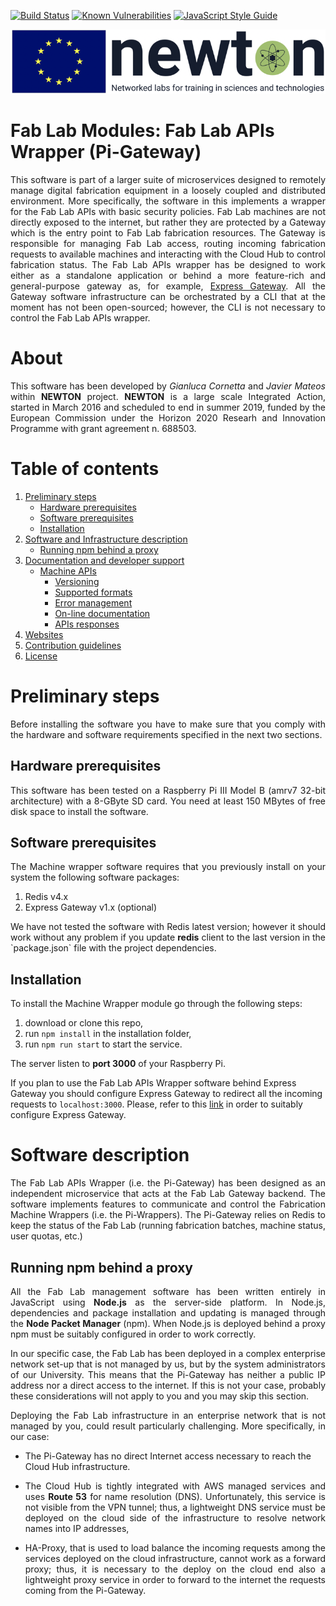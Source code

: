 [![Build Status](https://travis-ci.com/gcornetta/gwWrapper.svg?branch=master)](https://travis-ci.com/gcornetta/gwWrapper)
[![Known Vulnerabilities](https://snyk.io/test/github/gcornetta/gwWrapper/badge.svg)](https://snyk.io/test/github/gcornetta/gwWrapper)
[![JavaScript Style Guide](https://img.shields.io/badge/code_style-standard-brightgreen.svg)](https://standardjs.com)

![NEWTON BANNER](/docs/images/banner.png)

# Fab Lab Modules: Fab Lab APIs Wrapper (Pi-Gateway)
<p align="justify">
This software is part of a larger suite of microservices designed to remotely manage digital fabrication equipment in a loosely coupled and distributed environment. More specifically, the software in this implements a wrapper for the Fab Lab APIs with basic security policies. Fab Lab machines are not directly exposed to the internet, but rather they are protected by a Gateway which is the entry point to Fab Lab fabrication resources. The Gateway is responsible for managing Fab Lab access, routing incoming fabrication requests to available machines and interacting with the Cloud Hub to control fabrication status. The Fab Lab APIs wrapper has be designed to work either as a standalone application or behind a more feature-rich and general-purpose gateway as, for example, <a href="https://www.express-gateway.io/">Express Gateway</a>. All the Gateway software infrastructure can be orchestrated by a CLI that at the moment has not been open-sourced; however, the CLI is not necessary to control the Fab Lab APIs wrapper.
</p>

# About
<p align="justify">
  This software has been developed by <em>Gianluca Cornetta</em> and <em>Javier Mateos</em> within <b>NEWTON</b> project. <b>NEWTON</b> is a large scale Integrated Action, started in March 2016 and scheduled to end in summer 2019, funded by the European Commission under the Horizon 2020 Researh and Innovation Programme with grant agreement n. 688503.
</p>

# Table of contents

1. [Preliminary steps](#preliminary-steps)
   * [Hardware prerequisites](#hardware-prerequisites)
   * [Software prerequisites](#software-prerequisites)
   * [Installation](#installation)
2. [Software and Infrastructure description](#software-description)
   * [Running npm behind a proxy](#npm-proxy)
3. [Documentation and developer support](#documentation-and-developer-support)
   * [Machine APIs](#machine-apis)
     + [Versioning](#versioning)
     + [Supported formats](#supported-formats)
     + [Error management](#error-management)
     + [On-line documentation](#on-line-documentation)
     + [APIs responses](#api-responses)
4. [Websites](#websites)
5. [Contribution guidelines](#contribution-guidelines)
6. [License](#license)

<a name="preliminary-steps"></a>
# Preliminary steps
<p align="justify">
Before installing the software you have to make sure that you comply with the hardware and software requirements specified in the next two sections.
</p>

<a name="hardware-prerequisites"></a>
## Hardware prerequisites
<p align="justify">
This software has been tested on a Raspberry Pi III Model B (amrv7 32-bit architecture) with a 8-GByte SD card. You need at least 150 MBytes of free disk space to install the software.
</p>

<a name="software-prerequisites"></a>
## Software prerequisites
<p align="justify">
The Machine wrapper software requires that you previously install on your system the following software packages:
</p>

1. Redis v4.x
2. Express Gateway v1.x (optional)

<p align="justify">
We have not tested the software with Redis latest version; however it should work without any problem if you update <b>redis</b> client to the last version in the `package.json` file with the project dependencies.
</p>

<a name="installation"></a>
## Installation
To install the Machine Wrapper module go through the following steps:

1. download or clone this repo,
2. run `npm install` in the installation folder,
3. run `npm run start` to start the service.

<p align="justify">
  The server listen to <b>port 3000</b> of your Raspberry Pi. 
</p>

If you plan to use the Fab Lab APIs Wrapper software behind Express Gateway you should configure Express Gateway to redirect all the incoming requests to `localhost:3000`. Please, refer to this [link](https://www.express-gateway.io/docs/configuration/gateway.config.yml/) in order to suitably configure Express Gateway.

<a name="software-description"></a>
# Software description
<p align="justify">
The Fab Lab APIs Wrapper (i.e. the Pi-Gateway) has been designed as an independent microservice that acts at the Fab Lab Gateway backend. The software implements features to communicate and control the Fabrication Machine Wrappers (i.e. the Pi-Wrappers). The Pi-Gateway relies on Redis to keep the status of the Fab Lab (running fabrication batches, machine status, user quotas, etc.)  
</p>

<a name="npm-proxy"></a>
## Running npm behind a proxy
<p align="justify">
All the Fab Lab management software has been written entirely in JavaScript using <b>Node.js</b> as the server-side platform. In Node.js, dependencies and package installation and updating is managed through the <b>Node Packet Manager</b> (npm). When Node.js is deployed behind a proxy npm must be suitably configured in order to work correctly.  
</p>

<p align="justify">
In our specific case, the Fab Lab has been deployed in a complex enterprise network set-up that is not managed by us, but by the system administrators of our University. This means that the Pi-Gateway has neither a public IP address nor a direct access to the internet. If this is not your case, probably these considerations will not apply to you and you may skip this section. 
</p>

<p align="justify">Deploying the Fab Lab infrastructure in an enterprise network that is not managed by you, could result particularly challenging. More specifically, in our case:
  <ul>
    <li>The Pi-Gateway has no direct Internet access necessary to reach the Cloud Hub infrastructure.</li>
    <li><p align="justify">
        The Cloud Hub is tightly integrated with AWS managed services and uses <b>Route 53</b> for name resolution (DNS). Unfortunately,
        this service is not visible from the VPN tunnel; thus, a lightweight DNS service must be deployed on the cloud side of the
        infrastructure to resolve network names into IP addresses,</p></li>
    <li><p align="justify">
        HA-Proxy, that is used to load balance the incoming requests among the services deployed on the cloud infrastructure, cannot
        work as a forward proxy; thus, it is necessary to the deploy on the cloud end also a lightweight proxy service in order to
        forward to the internet the requests coming from the Pi-Gateway.</p></li>
  </ul>
</p>
